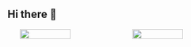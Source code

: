 ## Hi there 👋
<div style="display: flex; justify-content: center; align-items: flex-start;">
  <img src="https://github-readme-stats.vercel.app/api?username=yiaobang&show_icons=true&theme=transparent" 
       style="width: 45%; min-height: 200px;" />
  <img src="https://github-readme-stats.vercel.app/api/top-langs/?username=yiaobang&layout=compact&langs_count=6&text_color=000&icon_color=fff&theme=graywhite" 
       style="width: 45%; min-height: 200px;" />
</div>


<!--
**yiaoBang/yiaoBang** is a ✨ _special_ ✨ repository because its `README.md` (this file) appears on your GitHub profile.

Here are some ideas to get you started:

- 🔭 I’m currently working on ...
- 🌱 I’m currently learning ...
- 👯 I’m looking to collaborate on ...
- 🤔 I’m looking for help with ...
- 💬 Ask me about ...
- 📫 How to reach me: ...
- 😄 Pronouns: ...
- ⚡ Fun fact: ...
-->
